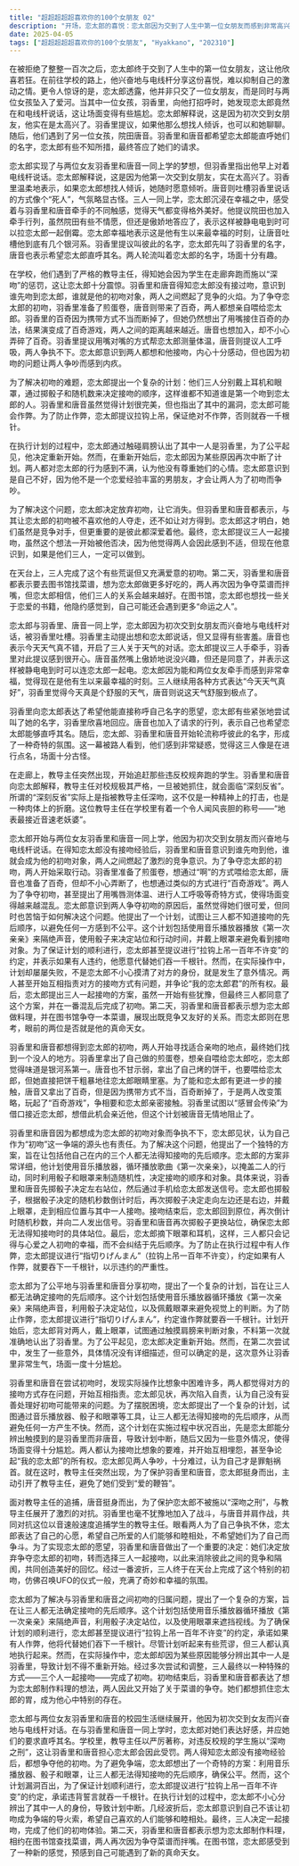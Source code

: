 ```yaml
---
title: "超超超超超喜欢你的100个女朋友 02"
description: "开场，恋太郎的喜悦：恋太郎因为交到了人生中第一位女朋友而感到非常高兴，此前他已经被拒绝了100次。开场，与电线杆的对话：恋太郎在去学校的路上，兴奋地与电线杆分享自己交到女朋友的喜悦。开场，双倍的惊喜：恋太郎透露，他实际上同时交了两位女朋友。与两位女友一同上学，早晨的问候：两位女友，羽香里和唐音，向恋太郎问好。与两位女友一同上学，电线杆话题再现：羽香里指出恋太郎刚才在和电线杆说话。与两位女友一同上学，兴奋过头：恋太郎解释说，因为第一次交到女朋友太高兴了。与两位女友一同上学，羽香里的关心：羽香里表示如果恋太郎想找人说话，可以和她聊。与两位女友一同上学，唐音的吐槽：唐音吐槽羽香里已经“死了”，暗示她说话的方式很奇怪。牵手与天气，天气真好：恋太郎和羽香里、唐音开始讨论天气。牵手与天气，牵手提议：恋太郎提议和羽香里、唐音牵手。牵手与天气，唐音的傲娇：唐音虽然嘴上说没兴趣，但还是同意牵手，并表示这样被静电电到时可以连恋太郎一起电。牵手与天气，恋太郎的幸福：恋太郎因为能和两位女友牵手而感到非常幸福。牵手与天气，天气话题的延续：三人继续用各种方式表达“今天天气真好”。称呼名字，羽香里的请求：羽香里请求恋太郎直接称呼她的名字。称呼名字，恋太郎的尝试：恋太郎尝试称呼羽香里的名字，羽香里回应。称呼名字，唐音的加入：唐音也表示希望恋太郎直呼其名。称呼名字，名字的轮流称呼：恋太郎、羽香里和唐音开始轮流称呼彼此的名字，场面有些奇怪。称呼名字，路人的疑惑：路人看到这一幕，觉得他们像在点名。教导主任的出现，教导主任登场：教导主任突然出现，追赶在走廊奔跑的人。教导主任的出现，校规的严格：羽香里和唐音解释说教导主任对校规非常严格，一旦被她抓住，就会被“深刻反省”。教导主任的出现，反省的方式：这里的“深刻反省”指的是被教导主任深吻，这是一种精神和肉体上的双重打击。教导主任的出现，教导主任的称号：教导主任被称为“地表最接近音速老妖婆”。初吻的争夺，初吻话题：羽香里和唐音询问恋太郎是否有过接吻的经验。初吻的争夺，恋太郎的回答：恋太郎表示没有，她们是他人生中最初的女朋友。初吻的争夺，初吻的意义：羽香里和唐音意识到谁先亲到恋太郎，谁就是他的初吻对象。初吻的争夺，争夺开始：两人都想成为恋太郎的初吻对象，气氛紧张。初吻计划，寻找场所：羽香里和唐音为了争夺初吻，寻找合适的场所。初吻计划，羽香里的行动：羽香里拿出自己做的煎蛋卷，想喂给恋太郎吃。初吻计划，唐音的行动：唐音也拿出自己烤的饼干，想喂给恋太郎吃，但方式有些粗暴。初吻计划，百奇游戏：唐音拿出了百奇，但百奇断掉了，于是变成了“百奇游戏”，两人争相要和恋太郎玩。初吻计划，感冒的借口：羽香里想用“感冒会传染”的借口亲近恋太郎，但被唐音阻止。恋太郎的方案，争吵：羽香里和唐音因为争夺初吻而争吵。恋太郎的方案，恋太郎的介入：恋太郎介入，表示自己也有责任，因为他有“初吻”这个争端的源头。恋太郎的方案，解决方案：恋太郎提出了一个方案，让三个人都不知道接吻的先后顺序。恋太郎的方案，方案细节：恋太郎的方案包括使用音乐播放器、骰子和眼罩，通过一系列随机的方式来决定接吻的顺序和对象。恋太郎的方案，指切りげんまん：为了防止作弊，恋太郎提议进行“指切りげんまん”，约定谁作弊就要吞一千根针。初吻计划的实施，计划开始：三人开始实施初吻计划。初吻计划的实施，第一次尝试：恋太郎戴上眼罩后，通过触摸肩膀来判断对象，但第一次就认出了羽香里。初吻计划的实施，重新开始：因为第一次尝试失败，恋太郎决定重新开始。初吻计划的实施，意外：在第二次尝试中，发生了一些意外，具体内容没有详细描述，但导致羽香里很生气。初吻计划的失败与反思，计划的困难：羽香里和唐音都觉得接吻比想象中困难。初吻计划的失败与反思，互相指责：两人开始互相指责对方在接吻时的方式有问题。初吻计划的失败与反思，恋太郎的自责：恋太郎再次自责，认为自己没有处理好初吻的问题。初吻计划的失败与反思，教导主任再现：教导主任再次出现，恋太郎为了保护羽香里和唐音，主动引开了教导主任。三人的共同决定，唐音的行动：唐音为了救恋太郎，与教导主任对抗。三人的共同决定，羽香里的支持：羽香里也支持唐音，两人共同对抗教导主任。三人的共同决定，恋太郎的愿望：恋太郎表达了自己的愿望，希望自己喜欢的人们能够好好相处。三人的共同决定，共同的决定：羽香里和唐音决定放弃争夺初吻，三人一起接吻。三人初吻的实现，共同努力：三人共同努力，最终完成了初吻。三人初吻的实现，后续：初吻结束后，羽香里和唐音都表示想为恋太郎做料理，两人又开始争夺菜谱。结尾，新的发现：恋太郎在图书馆里，感受到了一种新的感觉，他觉得他可能遇到了自己的真命天女。"
date: 2025-04-05
tags: ["超超超超超喜欢你的100个女朋友", "Hyakkano", "202310"]
---
```


在被拒绝了整整一百次之后，恋太郎终于交到了人生中的第一位女朋友，这让他欣喜若狂。在前往学校的路上，他兴奋地与电线杆分享这份喜悦，难以抑制自己的激动之情。更令人惊讶的是，恋太郎透露，他并非只交了一位女朋友，而是同时与两位女孩坠入了爱河。当其中一位女孩，羽香里，向他打招呼时，她发现恋太郎竟然在和电线杆说话，这让场面变得有些尴尬。恋太郎解释说，这是因为初次交到女朋友，他实在是太高兴了。羽香里提议，如果他那么想找人倾诉，也可以和她聊聊。随后，他们遇到了另一位女孩，院田唐音。羽香里和唐音都希望恋太郎能直呼她们的名字，恋太郎有些不知所措，最终答应了她们的请求。

恋太郎实现了与两位女友羽香里和唐音一同上学的梦想，但羽香里指出他早上对着电线杆说话。恋太郎解释说，这是因为他第一次交到女朋友，实在太高兴了。羽香里温柔地表示，如果恋太郎想找人倾诉，她随时愿意倾听。唐音则吐槽羽香里说话的方式像个“死人”，气氛略显古怪。三人一同上学，恋太郎沉浸在幸福之中，感受着与羽香里和唐音牵手的不同触感，觉得天气都变得格外美好。他提议院田也加入牵手行列，虽然院田有些不情愿，但还是傲娇地答应了，表示这样被静电电到时可以拉恋太郎一起倒霉。恋太郎幸福地表示这是他有生以来最幸福的时刻，让唐音吐槽他到底有几个银河系。羽香里提议叫彼此的名字，恋太郎先叫了羽香里的名字，唐音也表示希望恋太郎直呼其名。两人轮流叫着恋太郎的名字，场面十分有趣。

在学校，他们遇到了严格的教导主任，得知她会因为学生在走廊奔跑而施以“深吻”的惩罚，这让恋太郎十分震惊。羽香里和唐音得知恋太郎没有接过吻，意识到谁先吻到恋太郎，谁就是他的初吻对象，两人之间燃起了竞争的火焰。为了争夺恋太郎的初吻，羽香里准备了煎蛋卷，唐音则带来了百奇，两人都想亲自喂给恋太郎。羽香里的百奇因为携带方式不当而断掉了，但她仍然想出了用嘴接住百奇的办法，结果演变成了百奇游戏，两人之间的距离越来越近。唐音也想加入，却不小心弄碎了百奇。羽香里提议用嘴对嘴的方式帮恋太郎测量体温，唐音则提议人工呼吸，两人争执不下。恋太郎意识到两人都想和他接吻，内心十分感动，但也因为初吻的问题让两人争吵而感到内疚。

为了解决初吻的难题，恋太郎提出一个复杂的计划：他们三人分别戴上耳机和眼罩，通过掷骰子和随机数来决定接吻的顺序，这样谁都不知道谁是第一个吻到恋太郎的人。羽香里和唐音虽然觉得计划很完美，但也指出了其中的漏洞，恋太郎可能会作弊。为了防止作弊，恋太郎提议拉钩上吊，保证绝对不作弊，否则就吞一千根针。

在执行计划的过程中，恋太郎通过触碰肩膀认出了其中一人是羽香里，为了公平起见，他决定重新开始。然而，在重新开始后，恋太郎因为某些原因再次中断了计划。两人都对恋太郎的行为感到不满，认为他没有尊重她们的心情。恋太郎意识到是自己不好，因为他不是一个恋爱经验丰富的男朋友，才会让两人为了初吻而争吵。

为了解决这个问题，恋太郎决定放弃初吻，让它消失。但羽香里和唐音都表示，与其让恋太郎的初吻被不喜欢他的人夺走，还不如让对方得到。恋太郎这才明白，她们虽然是竞争对手，但更重要的是彼此都深爱着他。最终，恋太郎提议三人一起接吻，虽然这个想法一开始被他否决，因为他觉得两人会因此感到不适，但现在他意识到，如果是他们三人，一定可以做到。

在天台上，三人完成了这个有些荒诞但又充满爱意的初吻。第二天，羽香里和唐音都表示要去图书馆找菜谱，想为恋太郎做更多好吃的，两人再次因为争夺菜谱而拌嘴，但恋太郎相信，他们三人的关系会越来越好。在图书馆，恋太郎也想找一些关于恋爱的书籍，他隐约感觉到，自己可能还会遇到更多“命运之人”。

恋太郎与羽香里、唐音一同上学，恋太郎因为初次交到女朋友而兴奋地与电线杆对话，被羽香里吐槽。羽香里主动提出想和恋太郎说话，但又显得有些害羞。唐音也表示今天天气真不错，开启了三人关于天气的对话。恋太郎提议三人手牵手，羽香里对此提议感到很开心。唐音虽然嘴上傲娇地说没兴趣，但还是同意了，并表示这样被静电电到时可以连恋太郎一起电。恋太郎因为能和两位女友牵手而感到非常幸福，觉得现在是他有生以来最幸福的时刻。三人继续用各种方式表达“今天天气真好”，羽香里觉得今天真是个舒服的天气，唐音则说这天气舒服到极点了。

羽香里向恋太郎表达了希望他能直接称呼自己名字的愿望，恋太郎有些紧张地尝试叫了她的名字，羽香里欣喜地回应。唐音也加入了请求的行列，表示自己也希望恋太郎能够直呼其名。随后，恋太郎、羽香里和唐音开始轮流称呼彼此的名字，形成了一种奇特的氛围。这一幕被路人看到，他们感到非常疑惑，觉得这三人像是在进行点名，场面十分古怪。

在走廊上，教导主任突然出现，开始追赶那些违反校规奔跑的学生。羽香里和唐音向恋太郎解释，教导主任对校规极其严格，一旦被她抓住，就会面临“深刻反省”。所谓的“深刻反省”实际上是指被教导主任深吻，这不仅是一种精神上的打击，也是一种肉体上的折磨。这位教导主任在学校里有着一个令人闻风丧胆的称号——“地表最接近音速老妖婆”。

恋太郎开始与两位女友羽香里和唐音一同上学，他因为初次交到女朋友而兴奋地与电线杆说话。在得知恋太郎没有接吻经验后，羽香里和唐音意识到谁先吻到他，谁就会成为他的初吻对象，两人之间燃起了激烈的竞争意识。为了争夺恋太郎的初吻，两人开始采取行动。羽香里准备了煎蛋卷，想通过“啊”的方式喂给恋太郎，唐音也准备了百奇，但却不小心弄断了，也想通过类似的方式进行“百奇游戏”。两人为了争夺初吻，甚至提出了用嘴唇测体温、进行人工呼吸等奇特方式，使得场面变得越来越混乱。恋太郎意识到两人争夺初吻的原因后，虽然觉得她们很可爱，但同时也苦恼于如何解决这个问题。他提出了一个计划，试图让三人都不知道接吻的先后顺序，以避免任何一方感到不公平。这个计划包括使用音乐播放器播放《第一次亲亲》来隔绝声音，使用骰子来决定站位和行动时间，并戴上眼罩来避免看到接吻对象。为了保证计划的顺利进行，恋太郎甚至提议进行“拉钩上吊一百年不许变”的约定，并表示如果有人违约，他愿意代替她们吞一千根针。然而，在实际操作中，计划却屡屡失败，不是恋太郎不小心摸清了对方的身份，就是发生了意外情况。两人甚至开始互相指责对方的接吻方式有问题，并争论“我的恋太郎君”的所有权。最后，恋太郎提出三人一起接吻的方案，虽然一开始有些犹豫，但最终三人都同意了这个方案，并在一番混乱后完成了初吻。第二天，羽香里和唐音都表示想为恋太郎做料理，并在图书馆争夺一本菜谱，展现出既竞争又友好的关系。而恋太郎则在思考，眼前的两位是否就是他的真命天女。

羽香里和唐音都想得到恋太郎的初吻，两人开始寻找适合亲吻的地点，最终她们找到一个没人的地方。羽香里拿出了自己做的煎蛋卷，想亲自喂给恋太郎吃，恋太郎觉得味道是银河系第一。唐音也不甘示弱，拿出了自己烤的饼干，也要喂给恋太郎，但她直接把饼干粗暴地往恋太郎眼睛里塞。为了能和恋太郎有更进一步的接触，唐音又拿出了百奇，但是因为携带方式不当，百奇断掉了，于是两人改变策略，玩起了“百奇游戏”，争相要和恋太郎亲密接触。羽香里试图以“感冒会传染”为借口接近恋太郎，想借此机会亲近他，但这个计划被唐音无情地阻止了。

羽香里和唐音因为都想成为恋太郎的初吻对象而争执不下，恋太郎见状，认为自己作为“初吻”这一争端的源头也有责任。为了解决这个问题，他提出了一个独特的方案，旨在让包括他自己在内的三个人都无法得知接吻的先后顺序。恋太郎的方案非常详细，他计划使用音乐播放器，循环播放歌曲《第一次亲亲》，以掩盖二人的行动，同时利用骰子和眼罩来制造随机性，决定接吻的顺序和对象。具体来说，羽香里和唐音先掷骰子决定左右站位，然后通过手机给恋太郎发送信号。恋太郎也掷骰子，根据骰子决定的随机秒数倒计时后，再次掷骰子决定走向左边还是右边，并戴上眼罩，走到相应位置与其中一人接吻。接吻结束后，恋太郎回到原位，再次倒计时随机秒数，并向二人发出信号。羽香里和唐音再次掷骰子更换站位，确保恋太郎无法得知接吻时的具体站位。最后，恋太郎摘下眼罩和耳机，这样，三人都只会记得与心爱之人初吻的幸福，而不会纠结于先后顺序。为了防止在执行过程中有人作弊，恋太郎提议进行“指切りげんまん”（拉钩上吊一百年不许变），约定如果有人作弊，就要吞下一千根针，以示违约的严重性。

恋太郎为了公平地与羽香里和唐音分享初吻，提出了一个复杂的计划，旨在让三人都无法确定接吻的先后顺序。这个计划包括使用音乐播放器循环播放《第一次亲亲》来隔绝声音，利用骰子决定站位，以及佩戴眼罩来避免视觉上的判断。为了防止作弊，恋太郎提议进行“指切りげんまん”，约定谁作弊就要吞一千根针。计划开始后，恋太郎背对两人，戴上眼罩，试图通过触摸肩膀来判断对象，不料第一次就准确地认出了羽香里。为了公平起见，恋太郎决定重新开始。然而，在第二次尝试中，发生了一些意外，具体情况没有详细描述，但可以确定的是，这次意外让羽香里非常生气，场面一度十分尴尬。

羽香里和唐音在尝试初吻时，发现实际操作比想象中困难许多，两人都觉得对方的接吻方式存在问题，开始互相指责。恋太郎见状，再次陷入自责，认为自己没有妥善处理好初吻可能带来的问题。为了摆脱困境，恋太郎提出了一个复杂的计划，试图通过音乐播放器、骰子和眼罩等工具，让三人都无法得知接吻的先后顺序，从而避免任何一方产生不快。然而，这个计划在实施过程中状况百出，先是恋太郎能分辨出触摸到的是羽香里而非唐音，导致计划中断，随后又因为一些意外情况，使得场面变得十分尴尬。两人都认为接吻比想象的要难，并开始互相埋怨，甚至争论起“我的恋太郎”的所有权。恋太郎见两人争吵，十分难过，认为自己才是罪魁祸首。就在这时，教导主任突然出现，为了保护羽香里和唐音，恋太郎挺身而出，主动引开了教导主任，避免了她们受到“爱的鞭笞”。

面对教导主任的追捕，唐音挺身而出，为了保护恋太郎不被施以“深吻之刑”，与教导主任展开了激烈的对抗。羽香里也毫不犹豫地加入了战斗，与唐音并肩作战，共同对抗这位以音速般速度追捕学生的教导主任。眼看两人为了自己争执不休，恋太郎表达了自己的心愿，希望自己所爱的人们能够和睦相处，不希望她们为了自己而争斗。为了实现恋太郎的愿望，羽香里和唐音做出了一个重要的决定：她们决定放弃争夺恋太郎的初吻，转而选择三人一起接吻，以此来消除彼此之间的竞争和隔阂，共同创造美好的回忆。经过一番波折，三人终于在天台上完成了这个特别的初吻，仿佛召唤UFO的仪式一般，充满了奇妙和幸福的氛围。

恋太郎为了解决与羽香里和唐音之间初吻的归属问题，提出了一个复杂的方案，旨在让三人都无法确定接吻的先后顺序。这个计划包括使用音乐播放器循环播放《第一次亲亲》来隔绝声音，利用骰子决定站位，以及使用眼罩来遮挡视线。为了确保计划的顺利进行，恋太郎甚至提议进行“拉钩上吊一百年不许变”的约定，承诺如果有人作弊，他将代替她们吞下一千根针。尽管计划听起来有些荒谬，但三人都认真地执行起来。然而，在实际操作中，恋太郎却因为某些原因能够分辨出其中一人是羽香里，导致计划不得不重新开始。经过多次尝试和调整，三人最终以一种特殊的方式——三个人一起接吻——完成了初吻。初吻结束后，羽香里和唐音都表达了想为恋太郎制作料理的想法，两人因此又开始了关于菜谱的争夺。她们都想抓住恋太郎的胃，成为他心中特别的存在。

恋太郎与两位女友羽香里和唐音的校园生活继续展开，他因为初次交到女友而兴奋地与电线杆对话。在与羽香里和唐音一同上学时，恋太郎对她们表达好感，并应她们的要求直呼其名。学校里，教导主任以严厉著称，对违反校规的学生施以“深吻之刑”，这让羽香里和唐音担心恋太郎会因此受罚。两人得知恋太郎没有接吻经验后，都想争夺他的初吻。为了避免争端，恋太郎想出了一个奇特的方案：利用音乐播放器、骰子和眼罩，让三人都无法得知接吻的先后顺序，确保公平。然而，这个计划漏洞百出，为了保证计划顺利进行，恋太郎提议进行“拉钩上吊一百年不许变”的约定，承诺违背誓言就吞一千根针。在执行计划的过程中，恋太郎不小心分辨出了其中一人的身份，导致计划中断。几经波折后，恋太郎意识到自己不该让初吻成为争端的导火索，希望自己喜欢的人们能够和睦相处。最终，三人决定一起接吻，完成了他们的初吻体验。第二天，羽香里和唐音都表示想为恋太郎制作料理，相约在图书馆查找菜谱，两人再次因为争夺菜谱而拌嘴。在图书馆，恋太郎感受到了一种新的感觉，预感到自己可能遇到了新的真命天女。